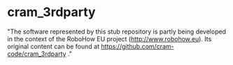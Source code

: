 cram_3rdparty
=============

"The software represented by this stub repository is partly being
developed in the context of the RoboHow EU project
(http://www.robohow.eu). Its original content can be found at
https://github.com/cram-code/cram_3rdparty ."
